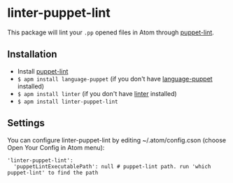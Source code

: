# linter-puppet-lint

This package will lint your `.pp` opened files in Atom through [puppet-lint](http://puppet-lint.com/).

## Installation

* Install [puppet-lint](http://puppet-lint.com/)
* `$ apm install language-puppet` (if you don't have [language-puppet](https://github.com/atom/language-puppet) installed)
* `$ apm install linter` (if you don't have [linter](https://github.com/AtomLinter/Linter) installed)
* `$ apm install linter-puppet-lint`

## Settings
You can configure linter-puppet-lint by editing ~/.atom/config.cson (choose Open Your Config in Atom menu):
```
'linter-puppet-lint':
  'puppetLintExecutablePath': null # puppet-lint path. run 'which puppet-lint' to find the path
```
